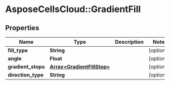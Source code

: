 # AsposeCellsCloud::GradientFill

## Properties
Name | Type | Description | Notes
------------ | ------------- | ------------- | -------------
**fill_type** | **String** |  | [optional] 
**angle** | **Float** |  | [optional] 
**gradient_stops** | [**Array&lt;GradientFillStop&gt;**](GradientFillStop.md) |  | [optional] 
**direction_type** | **String** |  | [optional] 



